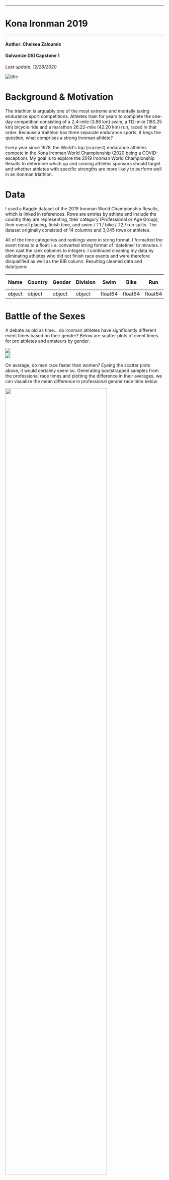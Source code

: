 **********************************************
# Kona Ironman 2019
**********************************************

#### Author: Chelsea Zaloumis
#### Galvanize DSI Capstone 1
*Last update: 12/28/2020*

![title](images/WCFinish-r.jpeg)

# Background & Motivation

The triathlon is arguably one of the most extreme and mentally taxing endurance sport competitions. Athletes train for years to complete the one-day competition consisting of a 2.4-mile (3.86 km) swim, a 112-mile (180.25 km) bicycle ride and a marathon 26.22-mile (42.20 km) run, raced in that order. Because a traithlon has three separate endurance sports, it begs the question, what comprises a strong Ironman athlete?

Every year since 1978, the World's top (craziest) endurance athletes compete in the Kona Ironman World Championship (2020 being a COVID-exception). My goal is to explore the 2019 Ironman World Championship Results to determine which up and coming athletes sponsors should target and whether athletes with specific strengths are more likely to perform well in an Ironman triathlon.

# Data

I used a Kaggle dataset of the 2019 Ironman World Championship Results, which is linked in references. Rows are entries by athlete and include the country they are representing, their category (Professional or Age Group), their overall placing, finish time, and swim / T1 / bike / T2 / run splits. The dataset originally consisted of 14 columns and 3,045 rows or athletes.

All of the time categories and rankings were in string format. I formatted the event times to a float: i.e. converted string format of 'datetime' to minutes. I then cast the rank columns to integers. I continued cleaning my data by eliminating athletes who did not finish race events and were therefore disqualified as well as the BIB column. Resulting cleaned data and datatypes:

| Name | Country | Gender | Division | Swim | Bike | Run | Overall | Division Rank | Gender Rank | Overall Rank | T1 | T2 |
| ---- | ---- | ---- | ---- | ---- | ---- | ---- | ---- | ---- | ---- | ---- | ---- | ---- | 
| object | object | object | object | float64 | float64 | float64 | float64 | int64 | int64 | int64 | float64 | float64 | 


# Battle of the Sexes
A debate as old as time... do ironman athletes have significantly different event times based on their gender? Below are scatter plots of event times for pro athletes and amateurs by gender.

<img src="images/pro-29-Dec-2020.png"/>
<br>

<img src="images/amateur-29-Dec-2020.png"/>

On average, do men race faster than women? Eyeing the scatter plots above, it would certainly seem so. Generating bootstrapped samples from the professional race times and plotting the difference in their averages, we can visualize the mean difference in professional gender race time below.

<img src="images/mpro-fpro-29-Dec-2020.png" width=80% height=80%/>

The histograms do not contain 0 so we can conclude that there is a statistically significant difference in pro triathlon times based on gender. I conducted a two-sample, unpaired t-test on the pros and amateurs. My t-test states a null and alternative hypothesis as follows:

* Null hypothesis: men and women mean racetimes are the same.

* Alternative hypothesis: men and women mean racetimes are different, meaning one gender races faster than the other.

        Pro t-test statistic: -7.76, Pro p-value: 0.0

The significant p-value allows us to reject the null hypothesis in favor of the alternative hypothesis. Therefore we can reason that **pro male triathletes, on average, race faster than pro female triathletes.**

We can run a similar test on the amateur gender groups:

        Amateur t-test statistic: 0.45, Amateur p-value: 0.65

The amateur race times yield a less significant p-value therefore we cannot reject the null hypothesis. **Amateur male and female triathletes have similar racetimes, on average.**

It's important to note that by "amateur" we are referring to anyone who is not in the professional division. This bucket is sensitive to outliers.

The following correlation heatmaps allow us to view correlations between event times and athlete division ranking.

<img src="images/proheatmap.png" alt="raw" width=50% height=50%/><img src="images/amateurheatmap.png" alt="raw" width=50% height=50%/>
<br>

  * T2 and run times have the greatest correlations of all the events with professional division rank.
        * Therefore pro athletes need to practice their transition from bike to running as well as perform their best in running to rank higher. 


  * Swim has the lowest correlation than the other events, therefore swim times do not have as big affect on how an athlete ranks. 
  * Both transitions for amateurs are very important to practice as they hold the same correlation as the run event with rank.


  * The negative correlation in both heatmaps' Gender columns supports evidence from the previous scatter plots and t-tests that female athletes race slower and rank lower than male athletes, on average.

# Up & Coming Athletes

Of the amateurs, who's racing as fast as the pros and therefore which amateur athletes should sponsors focus on? To answer this, I bootstrapped the 90th percentile of professionals in both genders and used a 95% confidence interval to determine the "slow" pros. Similarly, I bootstrapped the 10th percentile amateurs to only plot the "fast" amateurs.


| Event | Gender | 95% CI on 90th Percentile (min) | % Amateurs in 95% CI |
| ---- | ---- | :----: | :----: |
| Swim | Female | [63.83, 75.4] | 48.52% |
| Swim | Male | [52.42, 57.83] | 8.28% |
| Bike | Female | [310.57, 331.46] | 11.69% |
| Bike | Male | [273.95, 283.17] | 1.74% |
| Run | Female | [213.72, 297.6] | 72.43% |
| Run | Male | [193.7, 216.03] | 37.09% |
| Overall | Female | [586.72, 688.37] | 36.47% |
| Overall | Male | [524.48, 545.48] | 2.74% |


I visualized this data with the following plots of bootstrapped top performing (10th percentile) amateurs with the pro's 90th percentiles (with 95% confidence of course).

![amateurswim10thpro90th](images/swim_comparison.png)

![amateurswim10thpro90th](images/bike_comparison.png)

![amateurswim10thpro90th](images/run_comparison.png)

![amateurswim10thpro90th](images/overall_comparison.png)

The top agegroupers (amateurs) are listed here by gender. After researching, I found many of these athletes were top competitors and pro at one point, or hold agegroup championships already!

<img src="images/sponsorthesewomen.png" alt="raw" width=30% height=30%/><img src="images/sponsorthesemen.png" alt="raw" width=30% height=30%/>
<br>

# What type of athlete performs well in an Ironman Triathlon?

To answer this question, I standardized each event time (swim, bike, run) to compare how many standard deviations each athlete's time is from that category's mean time. Displayed below is each athlete's "consistency factor" to illustrate how consistently well, or poorly, athletes' event times are.

![consistency](images/consistency.png)

Not surprisingly, the more consistently fast their event times, the higher ranking an athlete.

We can look at each division's consistency as well to see what agegroup holds the "all-around" athletes.


![divconsistency](images/divisionconsistency.png)

Eyeing this plot, male pros and males 30-39 perform the most consistently well in their respective divisions, and overall. This supports previous knowledge (not explored in this study) claiming that 30-39 is the prime age for triathletes because of how long it takes to train your body to compete in long endurance races.

Next I looked at how specialized an athlete is in a given event by defining their event specializations as the difference of the event in question from the mean of the other two events. I then plotted the pro's specializations and their rank to give us a better idea on which events the pros focus on to become the best.

![dfexample](images/stand_spec_df_ex.png)

![femprospec](images/femprospecialize.png)

![maleprospec](images/maleprospecialize.png)

Observations:
  * I confirmed the original correlation matrix findings that show swim does not correlate as strongly with ranking and therefore should not be a focus in training.
  * Running and biking are more so correlated with athlete rank.
  * Male pros are incredibly specialized bikers and less so runners.
  * Female pros specialize in running over biking.
  * Specializing in both running and biking lead to a higher rank because of the events' percentages of overall time.

I reaffirmed these observations by plotting specialization by rank for each gender's division:

<img src="images/femagegroupspecialization.png" alt="raw" width=50% height=50%/><img src="images/maleagegroupspecialization.png" alt="raw" width=50% height=50%/>
<br>

To test these observations, I divided my dataframe into three separate dataframes, each with only the highly specialized athletes in the respective three events. I conducted a two-sample, unpaired t-test of each dataframe against dataframes with the respective event's low specialize scores. My t-test states a null and alternative hypothesis as follows:

Null hypothesis: Athletes who specialize in a certain event do not have greater or lesser overall times than the mean of those who do not specialize.

Alternative hypothesis: Athletes who specialize in a certain event have overall competition times that are greater, or smaller than the mean of overall times of athletes who do not specialize.

| Event | P-value | T-test Statistic |
| ---- | ---- | :----: |
| Swim | 9.508630443559785e-14 | 7.5 |
| Bike | 4.492361692476316e-12 | -6.69 |
| Run | 0.0009262274506303615 | -3.32 |

The very small p-values indicate we accept our alternative hypothesis that athletes who specialize in at least one sport have overall race times that are greater or less than the non-specializing athlete's overall mean times. Swim specializing athletes have greater overall times than the non-specializing swim athlete overall race time average. Bike and run specializing athletes finish with an overall time that is faster than the mean overall time of their non-specializing competitors.

# Future Direction

With more time, I'd like to add to my overall data with results from Kona's 16-18 championships and find data on athlete training regiments and physiological tests to explore who was built for triathlon, and if you can train to overcome physiological impediments.

## References
Dataset: https://www.kaggle.com/andyesi/2019-ironman-world-championship-results
